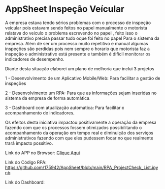 # AppSheet Inspeção Veícular

A empresa estava tendo sérios problemas com o processo de inspeção veícular pois
estavam sendo feitos no papel manualmente o motorista relatava do veiculo o problema escrevendo
no papel , feito isso o administrativo precisa passar tudo oque foi feito no papel 
Para o sistema da empresa. Além de ser um processo muito repetitivo e manual algumas inspeções são perdidas
pois nem sempre o horario que motorista faz a inspeção o administrativo está presente e também é dificil monitorar
os indicadores de desempenho.

Diante desta situação elaborei um plano de melhoria que inclui 3 projetos

1 - Desenvolvimento de um Aplicativo Mobile/Web: Para facilitar a gestão de inspeções

2 - Desenvolvimento um RPA: Para que as informações sejam inseridas no sistema da empresa de forma automática.

3 - Dashboard com atualização automatica: Para facilitar o acompanhamento de indicadores.

Os efeitos desta iniciativa impactou positivamente a operação da empresa fazendo com que
os processos fossem otimizados possibilitando o acompanhamento da operação em tempo real e diminuição
dos serviços administrativos fazendo com que eles pudessem focar no que realmente trará impacto possitivo.

Link do APP no Browser: [Clique Aqui](https://www.appsheet.com/start/adad0c89-0fb6-42d8-9f95-543c34a93df7)

Link do Código RPA: https://github.com/175942/AppSheet/blob/main/RPA_ProjectCheck_List.ipynb

Link do Dashboard:
